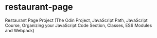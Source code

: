 # restaurant-page
Restaurant Page Project (The Odin Project, JavaScript Path, JavaScript Course, Organizing your JavaScript Code Section, Classes, ES6 Modules and Webpack)
